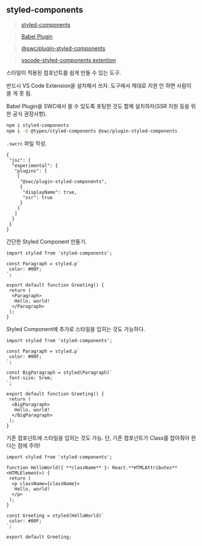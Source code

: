 ## styled-components

> [styled-components](https://styled-components.com/)
>

> [Babel Plugin](https://styled-components.com/docs/tooling#babel-plugin)
>

> [@swc/plugin-styled-components](https://github.com/swc-project/plugins/tree/main/packages/styled-components)
>

> [vscode-styled-components extention](https://marketplace.visualstudio.com/items?itemName=styled-components.vscode-styled-components)
>

스타일이 적용된 컴포넌트를 쉽게 만들 수 있는 도구.

반드시 VS Code Extension을 설치해서 쓰자. 도구에서 제대로 지원 안 하면 사람이 쓸 게 못 됨.

Babel Plugin을 SWC에서 쓸 수 있도록 포팅한 것도 함께 설치하자(SSR 지원 등을 위한 공식 권장사항).

```bash
npm i styled-components
npm i -D @types/styled-components @swc/plugin-styled-components
```

`.swcrc` 파일 작성.

```tsx
{
 "jsc": {
  "experimental": {
   "plugins": [
    [
     "@swc/plugin-styled-components",
     {
      "displayName": true,
      "ssr": true
     }
    ]
   ]
  }
 }
}
```

간단한 Styled Component 만들기.

```tsx
import styled from 'styled-components';

const Paragraph = styled.p`
 color: #00F;
`;

export default function Greeting() {
 return (
  <Paragraph>
   Hello, world!
  </Paragraph>
 );
}
```

Styled Component에 추가로 스타일을 입히는 것도 가능하다.

```tsx
import styled from 'styled-components';

const Paragraph = styled.p`
 color: #00F;
`;

const BigParagraph = styled(Paragraph)`
 font-size: 5rem;
`;

export default function Greeting() {
 return (
  <BigParagraph>
   Hello, world!
  </BigParagraph>
 );
}
```

기존 컴포넌트에 스타일을 입히는 것도 가능. 단, 기존 컴포넌트가 Class를 잡아줘야 한다는 점에 주의!

```tsx
import styled from 'styled-components';

function HelloWorld({ **className** }: React.**HTMLAttributes**<HTMLElement>) {
 return (
  <p className={className}>
   Hello, world!
  </p>
 );
}

const Greeting = styled(HelloWorld)`
 color: #00F;
`;

export default Greeting;
```
